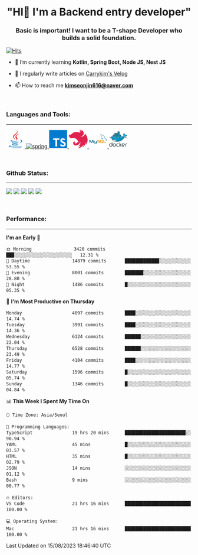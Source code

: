 <h1 align="center">"HI👋 I'm a Backend entry developer" </h1>
<h3 align="center">Basic is important! I want to be a T-shape Developer who builds a solid foundation.</h3>

[![Hits](https://hits.seeyoufarm.com/api/count/incr/badge.svg?url=https%3A%2F%2Fgithub.com%2Fgimseonjin&count_bg=%2318BFE5&title_bg=%23555555&icon=ko-fi.svg&icon_color=%23E7E7E7&title=hits&edge_flat=false)](https://hits.seeyoufarm.com)

- 🌱 I’m currently learning **Kotlin, Spring Boot, Node JS, Nest JS**

- 📝 I regularly write articles on [Carrykim's Velog](https://velog.io/@carrykim)

- 📫 How to reach me **kimseonjin616@naver.com**

<br/>

<h3 align="left">Languages and Tools:</h3>

***

<p align="left"> 
 <a href="https://www.java.com" target="_blank" rel="noreferrer"> <img src="https://raw.githubusercontent.com/devicons/devicon/master/icons/java/java-original.svg" alt="java" width="10%" height="10%"/> </a>
 <a href="https://spring.io/" target="_blank" rel="noreferrer"> <img src="https://www.vectorlogo.zone/logos/springio/springio-icon.svg" alt="spring" width="10%" height="10%"/> </a>
  <a href="https://www.typescriptlang.org/" target="_blank" rel="noreferrer"> <img src="https://raw.githubusercontent.com/devicons/devicon/master/icons/typescript/typescript-original.svg" alt="typescript" width="10%" height="10%"/> </a>
<a href="https://nestjs.com/" target="_blank" rel="noreferrer"> <img src="https://raw.githubusercontent.com/devicons/devicon/master/icons/nestjs/nestjs-plain.svg" alt="nestjs" width="10%" height="10%"/> </a> 
<a href="https://www.mysql.com/" target="_blank" rel="noreferrer"> <img src="https://raw.githubusercontent.com/devicons/devicon/master/icons/mysql/mysql-original-wordmark.svg" alt="mysql" width="10%" height="10%"/>  </a>
 <a href="https://www.docker.com/" target="_blank" rel="noreferrer"> <img src="https://raw.githubusercontent.com/devicons/devicon/master/icons/docker/docker-original-wordmark.svg" alt="docker" width="10%" height="10%"/> </a>
 </p>
</p>

<br/>

<h3 align="left">Github Status:</h3>

***

![](http://github-profile-summary-cards.vercel.app/api/cards/profile-details?username=gimseonjin&theme=nord_bright)
![](http://github-profile-summary-cards.vercel.app/api/cards/repos-per-language?username=gimseonjin&theme=nord_bright)
![](http://github-profile-summary-cards.vercel.app/api/cards/most-commit-language?username=gimseonjin&theme=nord_bright)
![](http://github-profile-summary-cards.vercel.app/api/cards/stats?username=gimseonjin&theme=nord_bright)
![](http://github-profile-summary-cards.vercel.app/api/cards/productive-time?username=gimseonjin&theme=nord_bright&utcOffset=8)


<br/>

<h3 align="left">Performance:</h3>

***

<!--START_SECTION:waka-->
**I'm an Early 🐤** 

```text
🌞 Morning                3420 commits        ███░░░░░░░░░░░░░░░░░░░░░░   12.31 % 
🌆 Daytime                14879 commits       █████████████░░░░░░░░░░░░   53.55 % 
🌃 Evening                8001 commits        ███████░░░░░░░░░░░░░░░░░░   28.80 % 
🌙 Night                  1486 commits        █░░░░░░░░░░░░░░░░░░░░░░░░   05.35 % 
```
📅 **I'm Most Productive on Thursday** 

```text
Monday                   4097 commits        ████░░░░░░░░░░░░░░░░░░░░░   14.74 % 
Tuesday                  3991 commits        ████░░░░░░░░░░░░░░░░░░░░░   14.36 % 
Wednesday                6124 commits        ██████░░░░░░░░░░░░░░░░░░░   22.04 % 
Thursday                 6528 commits        ██████░░░░░░░░░░░░░░░░░░░   23.49 % 
Friday                   4104 commits        ████░░░░░░░░░░░░░░░░░░░░░   14.77 % 
Saturday                 1596 commits        █░░░░░░░░░░░░░░░░░░░░░░░░   05.74 % 
Sunday                   1346 commits        █░░░░░░░░░░░░░░░░░░░░░░░░   04.84 % 
```


📊 **This Week I Spent My Time On** 

```text
🕑︎ Time Zone: Asia/Seoul

💬 Programming Languages: 
TypeScript               19 hrs 20 mins      ███████████████████████░░   90.94 % 
YAML                     45 mins             █░░░░░░░░░░░░░░░░░░░░░░░░   03.57 % 
HTML                     35 mins             █░░░░░░░░░░░░░░░░░░░░░░░░   02.79 % 
JSON                     14 mins             ░░░░░░░░░░░░░░░░░░░░░░░░░   01.12 % 
Bash                     9 mins              ░░░░░░░░░░░░░░░░░░░░░░░░░   00.77 % 

🔥 Editors: 
VS Code                  21 hrs 16 mins      █████████████████████████   100.00 % 

💻 Operating System: 
Mac                      21 hrs 16 mins      █████████████████████████   100.00 % 
```


 Last Updated on 15/08/2023 18:46:40 UTC
<!--END_SECTION:waka-->

<div align="center">
  
